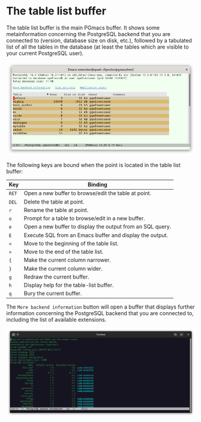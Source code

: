 # The table list buffer

The table list buffer is the main PGmacs buffer. It shows some metainformation concerning the
PostgreSQL backend that you are connected to (version, database size on disk, etc.), followed by a
tabulated list of all the tables in the database (at least the tables which are visible to your
current PostgreSQL user).

![Screenshot table list](img/screenshot-overview.png)


The following keys are bound when the point is located in the table list buffer: 

| Key   | Binding                                                       |
|-------|---------------------------------------------------------------|
| `RET` | Open a new buffer to browse/edit the table at point.          |
| `DEL` | Delete the table at point.                                    |
| `r`   | Rename the table at point.                                    |
| `o`   | Prompt for a table to browse/edit in a new buffer.            |
| `e`   | Open a new buffer to display the output from an SQL query.    |
| `E`   | Execute SQL from an Emacs buffer and display the output.      |
| `<`   | Move to the beginning of the table list.                      |
| `>`   | Move to the end of the table list.                            |
| `{`   | Make the current column narrower.                             |
| `}`   | Make the current column wider.                                |
| `g`   | Redraw the current buffer.                                    |
| `h`   | Display help for the table-list buffer.                       |
| `q`   | Bury the current buffer.                                      |


The `More backend information` button will open a buffer that displays further information
concerning the PostgreSQL backend that you are connected to, including the list of available
extensions.

![Screenshot backend information](img/backend-information-buffer.png)
